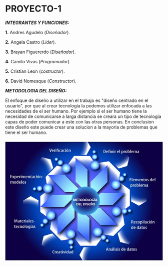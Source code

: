 # PROYECTO-1
***INTEGRANTES Y FUNCIONES:***

**1.** Andres Agudelo (*Diseñador*).

**2.** Angela Castro (*Lider*).

**3.** Brayan Figuererdo (*Diseñador*).

**4.** Camilo Vivas (*Programador*).

**5.** Cristian Leon (*costructor*).

**6.** David Nomesque (*Constructor*).


***METODOLOGIA DEL DISEÑO:*** 

El enfoque de diseño a utilizar en el trabajo es "diseño centrado en el usuario", por que al crear tecnología la podemos utilizar enfocada a las necesidades de el ser humano. Por ejemplo si el ser humano tiene la necesidad de comunicarse a larga distancia se creara un tipo de tecnologia capas de poder comunicar a este con las otras personas.
En conclusion este diseño este puede crear una solucion a la mayoria de problemas que tiene el ser humano.

![Metodologia del diseño](https://github.com/angelacastros/PROYECTO-1/blob/master/images/metodologia-del-diseno.jpg?raw=true)
